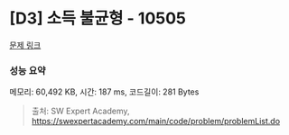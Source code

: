 # [D3] 소득 불균형 - 10505 

[문제 링크](https://swexpertacademy.com/main/code/problem/problemDetail.do?contestProbId=AXNP4CvauaMDFAXS) 

### 성능 요약

메모리: 60,492 KB, 시간: 187 ms, 코드길이: 281 Bytes



> 출처: SW Expert Academy, https://swexpertacademy.com/main/code/problem/problemList.do